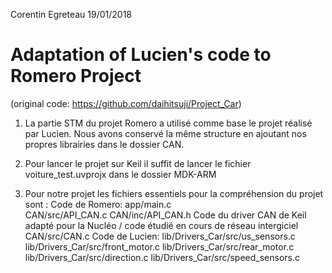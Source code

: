 Corentin Egreteau
19/01/2018

# Adaptation of Lucien's code to Romero Project
(original code: https://github.com/daihitsuji/Project_Car) 

1) La partie STM du projet Romero a utilisé comme base le projet réalisé par Lucien.
Nous avons conservé la même structure en ajoutant nos propres librairies
dans le dossier CAN.

2) Pour lancer le projet sur Keil il suffit de lancer le fichier voiture_test.uvprojx dans le dossier MDK-ARM

3) Pour notre projet les fichiers essentiels pour la compréhension du projet sont :
	Code de Romero:
		app/main.c 		
		CAN/src/API_CAN.c
		CAN/inc/API_CAN.h
	Code du driver CAN de Keil adapté pour la Nucléo / code étudié en cours de réseau intergiciel
		CAN/src/CAN.c
	Code de Lucien:
		lib/Drivers_Car/src/us_sensors.c
		lib/Drivers_Car/src/front_motor.c
		lib/Drivers_Car/src/rear_motor.c
		lib/Drivers_Car/src/direction.c
		lib/Drivers_Car/src/speed_sensors.c
	 